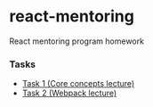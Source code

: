 # react-mentoring
React mentoring program homework

### Tasks

* [Task 1 (Core concepts lecture)](https://github.com/Lighttree/react-mentoring/tree/task-1-core-concepts)
* [Task 2 (Webpack lecture)](https://github.com/Lighttree/react-mentoring/tree/task-2-webpack-lecture)